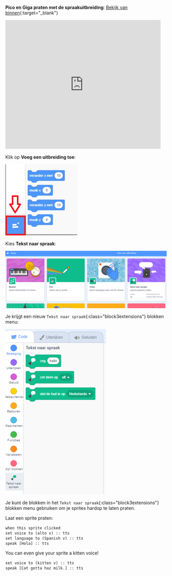 **Pico en Giga praten met de spraakuitbreiding**: [Bekijk van binnen](https://scratch.mit.edu/projects/499373708/editor){:target="_blank"}

<div class="scratch-preview">
  <iframe allowtransparency="true" width="485" height="402" src="https://scratch.mit.edu/projects/embed/499373708/?autostart=false" frameborder="0"></iframe>
</div>

Klik op **Voeg een uitbreiding toe**:

![De knop 'Voeg een uitbreiding toe'.](images/add-extension.png)

Kies **Tekst naar spraak**:

![De uitbreiding 'Tekst naar spraak' is gemarkeerd.](images/text-to-speech.png)

Je krijgt een nieuw `Tekst naar spraak`{:class="block3extensions"} blokken menu:

![Het 'Tekst naar spraak' blokken menu.](images/text-to-speech-blocks.png)

Je kunt de blokken in het `Tekst naar spraak`{:class="block3extensions"} blokken menu gebruiken om je sprites hardop te laten praten.

Laat een sprite praten:

```blocks3
when this sprite clicked
set voice to (alto v) :: tts
set language to (Spanish v) :: tts
speak [Hola] :: tts
```

You can even give your sprite a kitten voice!

```blocks3
set voice to (kitten v) :: tts
speak [Cat gotta haz milk.] :: tts
```
